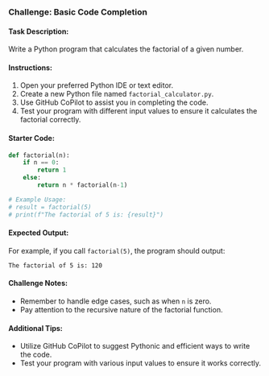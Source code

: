 ### Challenge: Basic Code Completion

#### Task Description:
Write a Python program that calculates the factorial of a given number.

#### Instructions:
1. Open your preferred Python IDE or text editor.
2. Create a new Python file named `factorial_calculator.py`.
3. Use GitHub CoPilot to assist you in completing the code.
4. Test your program with different input values to ensure it calculates the factorial correctly.

#### Starter Code:
```python
def factorial(n):
    if n == 0:
        return 1
    else:
        return n * factorial(n-1)

# Example Usage:
# result = factorial(5)
# print(f"The factorial of 5 is: {result}")
```

#### Expected Output:
For example, if you call `factorial(5)`, the program should output:
```
The factorial of 5 is: 120
```

#### Challenge Notes:
- Remember to handle edge cases, such as when `n` is zero.
- Pay attention to the recursive nature of the factorial function.

#### Additional Tips:
- Utilize GitHub CoPilot to suggest Pythonic and efficient ways to write the code.
- Test your program with various input values to ensure it works correctly.
